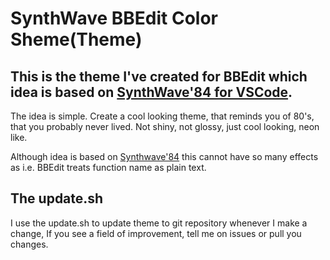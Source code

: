 # SynthWave BBEdit Color Sheme(Theme)

## This is the theme I've created for BBEdit which idea is based on [SynthWave'84 for VSCode](https://github.com/robb0wen/synthwave-vscode).

The idea is simple. Create a cool looking theme, that reminds you of 80's,
that you probably never lived. Not shiny, not glossy, just cool looking, neon like.

Although idea is based on [Synthwave'84](https://github.com/robb0wen/synthwave-vscode)
this cannot have so many effects as i.e. BBEdit treats function name as plain text.

## The update.sh

I use the update.sh to update theme to git repository whenever I make a change,
If you see a field of improvement, tell me on issues or pull you changes.
